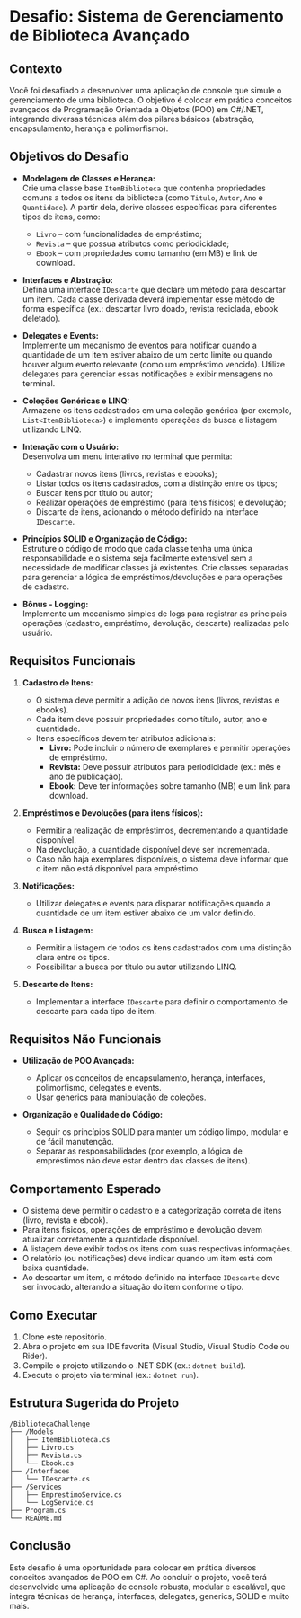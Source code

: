 # Desafio: Sistema de Gerenciamento de Biblioteca Avançado

## Contexto

Você foi desafiado a desenvolver uma aplicação de console que simule o gerenciamento de uma biblioteca. O objetivo é colocar em prática conceitos avançados de Programação Orientada a Objetos (POO) em C#/.NET, integrando diversas técnicas além dos pilares básicos (abstração, encapsulamento, herança e polimorfismo).

## Objetivos do Desafio

- **Modelagem de Classes e Herança:**  
  Crie uma classe base `ItemBiblioteca` que contenha propriedades comuns a todos os itens da biblioteca (como `Titulo`, `Autor`, `Ano` e `Quantidade`). A partir dela, derive classes específicas para diferentes tipos de itens, como:
  - `Livro` – com funcionalidades de empréstimo;
  - `Revista` – que possua atributos como periodicidade;
  - `Ebook` – com propriedades como tamanho (em MB) e link de download.

- **Interfaces e Abstração:**  
  Defina uma interface `IDescarte` que declare um método para descartar um item. Cada classe derivada deverá implementar esse método de forma específica (ex.: descartar livro doado, revista reciclada, ebook deletado).

- **Delegates e Events:**  
  Implemente um mecanismo de eventos para notificar quando a quantidade de um item estiver abaixo de um certo limite ou quando houver algum evento relevante (como um empréstimo vencido). Utilize delegates para gerenciar essas notificações e exibir mensagens no terminal.

- **Coleções Genéricas e LINQ:**  
  Armazene os itens cadastrados em uma coleção genérica (por exemplo, `List<ItemBiblioteca>`) e implemente operações de busca e listagem utilizando LINQ.

- **Interação com o Usuário:**  
  Desenvolva um menu interativo no terminal que permita:
  - Cadastrar novos itens (livros, revistas e ebooks);
  - Listar todos os itens cadastrados, com a distinção entre os tipos;
  - Buscar itens por título ou autor;
  - Realizar operações de empréstimo (para itens físicos) e devolução;
  - Discarte de itens, acionando o método definido na interface `IDescarte`.

- **Princípios SOLID e Organização de Código:**  
  Estruture o código de modo que cada classe tenha uma única responsabilidade e o sistema seja facilmente extensível sem a necessidade de modificar classes já existentes. Crie classes separadas para gerenciar a lógica de empréstimos/devoluções e para operações de cadastro.

- **Bônus - Logging:**  
  Implemente um mecanismo simples de logs para registrar as principais operações (cadastro, empréstimo, devolução, descarte) realizadas pelo usuário.

## Requisitos Funcionais

1. **Cadastro de Itens:**
   - O sistema deve permitir a adição de novos itens (livros, revistas e ebooks).
   - Cada item deve possuir propriedades como título, autor, ano e quantidade.
   - Itens específicos devem ter atributos adicionais:
     - **Livro:** Pode incluir o número de exemplares e permitir operações de empréstimo.
     - **Revista:** Deve possuir atributos para periodicidade (ex.: mês e ano de publicação).
     - **Ebook:** Deve ter informações sobre tamanho (MB) e um link para download.

2. **Empréstimos e Devoluções (para itens físicos):**
   - Permitir a realização de empréstimos, decrementando a quantidade disponível.
   - Na devolução, a quantidade disponível deve ser incrementada.
   - Caso não haja exemplares disponíveis, o sistema deve informar que o item não está disponível para empréstimo.

3. **Notificações:**
   - Utilizar delegates e events para disparar notificações quando a quantidade de um item estiver abaixo de um valor definido.

4. **Busca e Listagem:**
   - Permitir a listagem de todos os itens cadastrados com uma distinção clara entre os tipos.
   - Possibilitar a busca por título ou autor utilizando LINQ.

5. **Descarte de Itens:**
   - Implementar a interface `IDescarte` para definir o comportamento de descarte para cada tipo de item.

## Requisitos Não Funcionais

- **Utilização de POO Avançada:**
  - Aplicar os conceitos de encapsulamento, herança, interfaces, polimorfismo, delegates e events.
  - Usar generics para manipulação de coleções.
  
- **Organização e Qualidade do Código:**
  - Seguir os princípios SOLID para manter um código limpo, modular e de fácil manutenção.
  - Separar as responsabilidades (por exemplo, a lógica de empréstimos não deve estar dentro das classes de itens).

## Comportamento Esperado

- O sistema deve permitir o cadastro e a categorização correta de itens (livro, revista e ebook).
- Para itens físicos, operações de empréstimo e devolução devem atualizar corretamente a quantidade disponível.
- A listagem deve exibir todos os itens com suas respectivas informações.
- O relatório (ou notificações) deve indicar quando um item está com baixa quantidade.
- Ao descartar um item, o método definido na interface `IDescarte` deve ser invocado, alterando a situação do item conforme o tipo.

## Como Executar

1. Clone este repositório.
2. Abra o projeto em sua IDE favorita (Visual Studio, Visual Studio Code ou Rider).
3. Compile o projeto utilizando o .NET SDK (ex.: `dotnet build`).
4. Execute o projeto via terminal (ex.: `dotnet run`).

## Estrutura Sugerida do Projeto

```
/BibliotecaChallenge
├── /Models
│   ├── ItemBiblioteca.cs
│   ├── Livro.cs
│   ├── Revista.cs
│   └── Ebook.cs
├── /Interfaces
│   └── IDescarte.cs
├── /Services
│   ├── EmprestimoService.cs
│   └── LogService.cs
├── Program.cs
└── README.md
```

## Conclusão

Este desafio é uma oportunidade para colocar em prática diversos conceitos avançados de POO em C#. Ao concluir o projeto, você terá desenvolvido uma aplicação de console robusta, modular e escalável, que integra técnicas de herança, interfaces, delegates, generics, SOLID e muito mais.